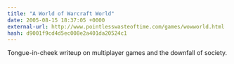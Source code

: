 ```yaml
---
title: "A World of Warcraft World"
date: 2005-08-15 18:37:05 +0000
external-url: http://www.pointlesswasteoftime.com/games/wowworld.html
hash: d9001f9cd4d5ec008e2a401da20524c1
---
```


Tongue-in-cheek writeup on multiplayer games and the downfall of society.
